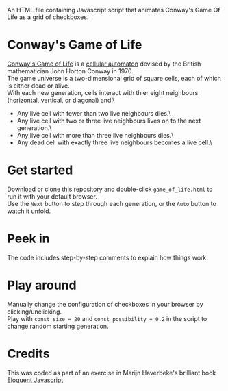 An HTML file containing Javascript script that animates Conway's Game Of Life as a grid of checkboxes.

# Conway's Game of Life

[Conway's Game of Life](https://en.wikipedia.org/wiki/Conway's_Game_of_Life) is a [cellular automaton](https://plato.stanford.edu/entries/cellular-automata/#:~:text=Cellular%20automata%20(henceforth%3A%20CA),a%20variety%20of%20scientific%20fields.) devised by the British mathematician John Horton Conway in 1970.\
The game universe is a two-dimensional grid of square cells, each of which is either dead or alive.\
With each new generation, cells interact with thier eight neighbours (horizontal, vertical, or diagonal) and:\
* Any live cell with fewer than two live neighbours dies.\
* Any live cell with two or three live neighbours lives on to the next generation.\
* Any live cell with more than three live neighbours dies.\
* Any dead cell with exactly three live neighbours becomes a live cell.\


# Get started 
Download or clone this repository and double-click ```game_of_life.html``` to run it with your default browser.\
Use the ```Next``` button to step through each generation, or the ```Auto``` button to watch it unfold. 

# Peek in
The code includes step-by-step comments to explain how things work.

# Play around
Manually change the configuration of checkboxes in your browser by clicking/unclicking.\
Play with ```const size = 20``` and ```const possibility = 0.2``` in the script to change random starting generation.

# Credits
This was coded as part of an exercise in Marijn Haverbeke's brilliant book [Eloquent Javascript](https://eloquentjavascript.net/)

